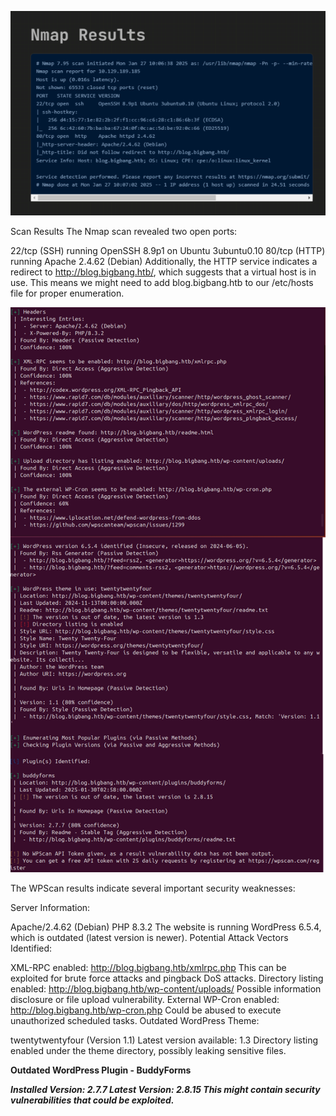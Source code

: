 ![Nmap Scan Results](https://raw.githubusercontent.com/Shaks-k/HacktheBox-Walkthrough/main/Machines/BigBang/Images/nmap_scan.png)

Scan Results
The Nmap scan revealed two open ports:

22/tcp (SSH) running OpenSSH 8.9p1 on Ubuntu 3ubuntu0.10
80/tcp (HTTP) running Apache 2.4.62 (Debian)
Additionally, the HTTP service indicates a redirect to http://blog.bigbang.htb/, which suggests that a virtual host is in use. This means we might need to add blog.bigbang.htb to our /etc/hosts file for proper enumeration.

![WPScan Results](https://raw.githubusercontent.com/Shaks-k/HacktheBox-Walkthrough/main/Machines/BigBang/Images/wpscan.png)

The WPScan results indicate several important security weaknesses:

Server Information:

Apache/2.4.62 (Debian)
PHP 8.3.2
The website is running WordPress 6.5.4, which is outdated (latest version is newer).
Potential Attack Vectors Identified:

XML-RPC enabled: http://blog.bigbang.htb/xmlrpc.php
This can be exploited for brute force attacks and pingback DoS attacks.
Directory listing enabled: http://blog.bigbang.htb/wp-content/uploads/
Possible information disclosure or file upload vulnerability.
External WP-Cron enabled: http://blog.bigbang.htb/wp-cron.php
Could be abused to execute unauthorized scheduled tasks.
Outdated WordPress Theme:

twentytwentyfour (Version 1.1)
Latest version available: 1.3
Directory listing enabled under the theme directory, possibly leaking sensitive files.

**Outdated WordPress Plugin - BuddyForms**

***Installed Version: 2.7.7
Latest Version: 2.8.15
This might contain security vulnerabilities that could be exploited.***

